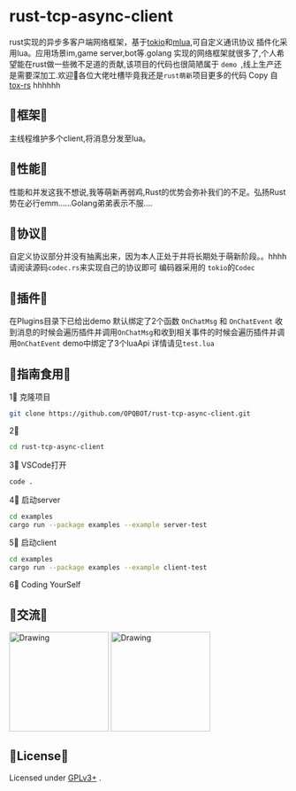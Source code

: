 # rust-tcp-async-client

rust实现的异步多客户端网络框架，基于[tokio](https://github.com/tokio-rs/tokio)和[mlua](https://github.com/khvzak/mlua),可自定义通讯协议
插件化采用lua。应用场景im,game server,bot等.golang 实现的网络框架就很多了,个人希望能在rust做一些微不足道的贡献,该项目的代码也很简陋属于 `demo `,线上生产还是需要深加工.欢迎👏各位大佬吐槽毕竟我还是`rust萌新`项目更多的代码 Copy 自 [tox-rs](https://github.com/tox-rs/tox) hhhhhh

## 🎈框架🎈
主线程维护多个client,将消息分发至lua。

## 🎈性能🎈
性能和并发这我不想说,我等萌新再弱鸡,Rust的优势会弥补我们的不足。弘扬Rust势在必行emm......Golang弟弟表示不服....

## 🎈协议🎈
自定义协议部分并没有抽离出来，因为本人正处于并将长期处于萌新阶段。。hhhh 请阅读源码`codec.rs`来实现自己的协议即可 编码器采用的 `tokio`的`Codec`  

## 🎈插件🎈

在Plugins目录下已给出demo 默认绑定了2个函数 `OnChatMsg` 和 `OnChatEvent` 收到消息的时候会遍历插件并调用`OnChatMsg`和收到相关事件的时候会遍历插件并调用`OnChatEvent` demo中绑定了3个luaApi 详情请见`test.lua`  

## 🎈指南食用🎈

1⃣️ 克隆项目
```bash
git clone https://github.com/OPQBOT/rust-tcp-async-client.git
```
2⃣️

```bash
cd rust-tcp-async-client

```

3⃣️ VSCode打开

```bash
code .
```

4⃣️ 启动server

```bash
cd examples
cargo run --package examples --example server-test
```

5⃣ 启动client

```bash
cd examples
cargo run --package examples --example client-test
```

6⃣ Coding YourSelf

## 🎈交流🎈


<img src="https://camo.githubusercontent.com/93f9b87a271da3b096ebdcd679dac0336531f0281e54c1172f7b965a6f34c6d8/68747470733a2f2f7a332e617831782e636f6d2f323032312f30342f31332f6373685648302e6a7067" alt="Drawing" width="180px" />  <img src="https://camo.githubusercontent.com/b470ea479c9676cf02bafa549171bde339bb9e415507daf5ef3fcbe7edd99c72/68747470733a2f2f7a332e617831782e636f6d2f323032312f30342f31332f6373686545562e6a7067" alt="Drawing" width="180px" />

## 🎈License🎈

Licensed under [GPLv3+](/LICENSE) .
